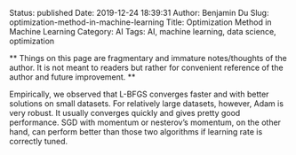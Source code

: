 Status: published
Date: 2019-12-24 18:39:31
Author: Benjamin Du
Slug: optimization-method-in-machine-learning
Title: Optimization Method in Machine Learning
Category: AI
Tags: AI, machine learning, data science, optimization

**
Things on this page are fragmentary and immature notes/thoughts of the author.
It is not meant to readers but rather for convenient reference of the author and future improvement.
**

Empirically, 
we observed that L-BFGS converges faster and with better solutions on small datasets. 
For relatively large datasets, however, Adam is very robust. 
It usually converges quickly and gives pretty good performance. 
SGD with momentum or nesterov’s momentum, on the other hand, 
can perform better than those two algorithms if learning rate is correctly tuned.



